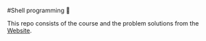 #Shell programming 🐶

This repo consists of the course and the problem solutions from the [Website](https://www.learnshell.org/).